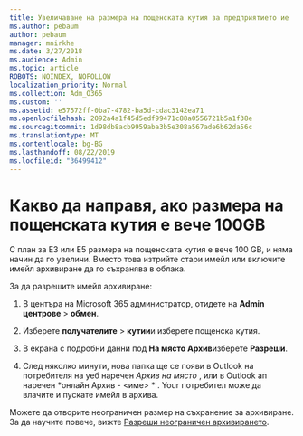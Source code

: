 ```yaml
---
title: Увеличаване на размера на пощенската кутия за предприятието ие
ms.author: pebaum
author: pebaum
manager: mnirkhe
ms.date: 3/27/2018
ms.audience: Admin
ms.topic: article
ROBOTS: NOINDEX, NOFOLLOW
localization_priority: Normal
ms.collection: Adm_O365
ms.custom: ''
ms.assetid: e57572ff-0ba7-4782-ba5d-cdac3142ea71
ms.openlocfilehash: 2092a4a1f45d5edf99471c88a0556721b5a1f38e
ms.sourcegitcommit: 1d98db8acb9959aba3b5e308a567ade6b62da56c
ms.translationtype: MT
ms.contentlocale: bg-BG
ms.lasthandoff: 08/22/2019
ms.locfileid: "36499412"
---
```

# <a name="what-to-do-if-your-mailbox-size-is-already-100gb"></a>Какво да направя, ако размера на пощенската кутия е вече 100GB

С план за E3 или Е5 размера на пощенската кутия е вече 100 GB, и няма начин да го увеличи. Вместо това изтрийте стари имейл или включите имейл архивиране да го съхранява в облака. 
  
За да разрешите имейл архивиране:
  
1. В центъра на Microsoft 365 администратор, отидете на **Admin центрове** \> **обмен**. 
    
2. Изберете **получателите** \> **кутии**и изберете пощенска кутия. 
    
3. В екрана с подробни данни под **На място Архив**изберете **Разреши**. 
    
4. След няколко минути, нова папка ще се появи в Outlook на потребителя на уеб наречен *Архив на място* , или в Outlook ап наречен *онлайн Архив - \<име\> * . Your потребител може да влачите и пускате имейл в архива. 
    
Можете да отворите неограничен размер на съхранение за архивиране. За да научите повече, вижте [Разреши неограничен архивирането](https://support.office.com/article/enable-unlimited-archiving-in-office-365-admin-help-e2a789f2-9962-4960-9fd4-a00aa063559e).
  

